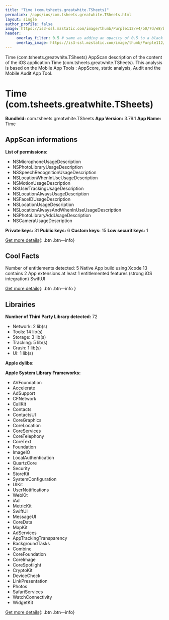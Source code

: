 ```yaml
---
title: "Time (com.tsheets.greatwhite.TSheets)"
permalink: /apps/ios/com.tsheets.greatwhite.TSheets.html
layout: single
author_profile: false
image: https://is3-ssl.mzstatic.com/image/thumb/Purple112/v4/b0/7d/e8/b07de87f-e7dd-a17f-2cbc-553bed2391dd/AppIcon-0-1x_U007emarketing-0-10-0-85-220.png/512x512bb.jpg
header: 
     overlay_filter: 0.5 # same as adding an opacity of 0.5 to a black background
     overlay_image: https://is3-ssl.mzstatic.com/image/thumb/Purple112/v4/b0/7d/e8/b07de87f-e7dd-a17f-2cbc-553bed2391dd/AppIcon-0-1x_U007emarketing-0-10-0-85-220.png/512x512bb.jpg
---
```

Time (com.tsheets.greatwhite.TSheets) AppScan description of the content of the iOS application Time (com.tsheets.greatwhite.TSheets). This analysis is based on the Mobile App Tools : AppScore, static analysis, Audit and the Mobile Audit App Tool.

# Time (com.tsheets.greatwhite.TSheets)

**BundleId:** com.tsheets.greatwhite.TSheets
**App Version:** 3.79.1
**App Name:** Time


## AppScan informations 

**List of permissions:** 
- NSMicrophoneUsageDescription
- NSPhotoLibraryUsageDescription
- NSSpeechRecognitionUsageDescription
- NSLocationWhenInUseUsageDescription
- NSMotionUsageDescription
- NSUserTrackingUsageDescription
- NSLocationAlwaysUsageDescription
- NSFaceIDUsageDescription
- NSLocationUsageDescription
- NSLocationAlwaysAndWhenInUseUsageDescription
- NSPhotoLibraryAddUsageDescription
- NSCameraUsageDescription
  
  
**Private keys:** 31
**Public keys:** 6
**Custom keys:** 15
**Low securit keys:** 1
  
[Get more details](/pricing.html){: .btn .btn--info}

## Cool Facts

Number of entitlements detected: 5
Native App
build using Xcode 13
contains 2 App extensions
at least 1 entitlemented features (strong iOS integration)
SwiftUI
  
[Get more details](/pricing.html){: .btn .btn--info }

## Librairies 
**Number of Third Party Library detected:** 72
- Network: 2 lib(s)
- Tools: 14 lib(s)
- Storage: 3 lib(s)
- Tracking: 5 lib(s)
- Crash: 1 lib(s)
- UI: 1 lib(s)


**Apple dylibs:**


**Apple System Library Frameworks:**
- AVFoundation
- Accelerate
- AdSupport
- CFNetwork
- CallKit
- Contacts
- ContactsUI
- CoreGraphics
- CoreLocation
- CoreServices
- CoreTelephony
- CoreText
- Foundation
- ImageIO
- LocalAuthentication
- QuartzCore
- Security
- StoreKit
- SystemConfiguration
- UIKit
- UserNotifications
- WebKit
- iAd
- MetricKit
- SwiftUI
- MessageUI
- CoreData
- MapKit
- AdServices
- AppTrackingTransparency
- BackgroundTasks
- Combine
- CoreFoundation
- CoreImage
- CoreSpotlight
- CryptoKit
- DeviceCheck
- LinkPresentation
- Photos
- SafariServices
- WatchConnectivity
- WidgetKit


  
[Get more details](/pricing.html){: .btn .btn--info}

